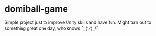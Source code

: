 # domiball-game

Simple project just to improve Unity skills and have fun. Might turn out to something great one day, who knows ¯\_(ツ)_/¯
